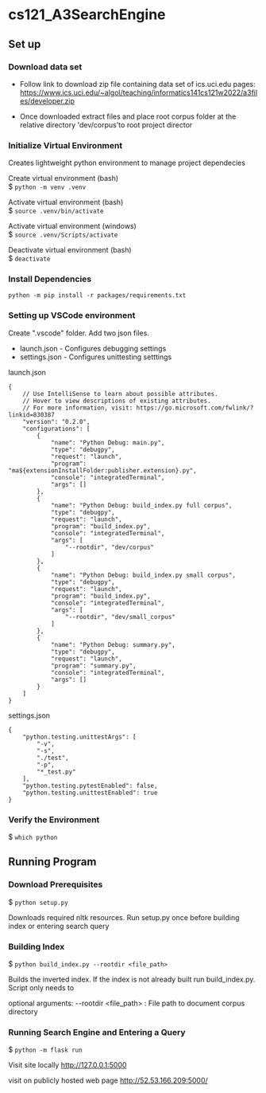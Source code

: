 # cs121_A3SearchEngine

## Set up
### Download data set 
- Follow link to download zip file containing data set of ics.uci.edu pages:
https://www.ics.uci.edu/~algol/teaching/informatics141cs121w2022/a3files/developer.zip

- Once downloaded extract files and place root corpus folder at the relative directory 'dev/corpus'to root project director

### Initialize Virtual Environment 
Creates lightweight python environment to manage project dependecies

Create virtual environment (bash)\
$ ```python -m venv .venv```

Activate virtual environment (bash)\
$ ```source .venv/bin/activate```

Activate virtual environment (windows)\
$ ```source .venv/Scripts/activate```

Deactivate virtual environment (bash)\
$ ```deactivate```

### Install Dependencies 
```python -m pip install -r packages/requirements.txt```

### Setting up VSCode environment
  Create ".vscode" folder. Add two json files.
  - launch.json - Configures debugging settings
  - settings.json - Configures unittesting setttings
  
  launch.json
``` 
{
    // Use IntelliSense to learn about possible attributes.
    // Hover to view descriptions of existing attributes.
    // For more information, visit: https://go.microsoft.com/fwlink/?linkid=830387
    "version": "0.2.0",
    "configurations": [
        {
            "name": "Python Debug: main.py",
            "type": "debugpy",
            "request": "launch",
            "program": "ma${extensionInstallFolder:publisher.extension}.py",
            "console": "integratedTerminal",
            "args": []
        },
        {
            "name": "Python Debug: build_index.py full corpus",
            "type": "debugpy",
            "request": "launch",
            "program": "build_index.py",
            "console": "integratedTerminal",
            "args": [
                "--rootdir", "dev/corpus"
            ]
        },
        {
            "name": "Python Debug: build_index.py small corpus",
            "type": "debugpy",
            "request": "launch",
            "program": "build_index.py",
            "console": "integratedTerminal",
            "args": [
                "--rootdir", "dev/small_corpus"
            ]
        },
        {
            "name": "Python Debug: summary.py",
            "type": "debugpy",
            "request": "launch",
            "program": "summary.py",
            "console": "integratedTerminal",
            "args": []
        }
    ]
}
```

settings.json
```
{
    "python.testing.unittestArgs": [
        "-v",
        "-s",
        "./test",
        "-p",
        "*_test.py"
    ],
    "python.testing.pytestEnabled": false,
    "python.testing.unittestEnabled": true
}
```

### Verify the Environment
$ ```which python```
## Running Program
### Download Prerequisites 
$ ```python setup.py```

Downloads required nltk resources. Run setup.py once before building index or entering search query

### Building Index
$ ```python build_index.py --rootdir <file_path>```

Builds the inverted index. If the index is not already built run build_index.py. Script only needs to

optional arguments:
--rootdir <file_path> : File path to document corpus directory

### Running Search Engine and Entering a Query
$ ```python -m flask run```

Visit site locally
http://127.0.0.1:5000

visit on publicly hosted web page
http://52.53.166.209:5000/
